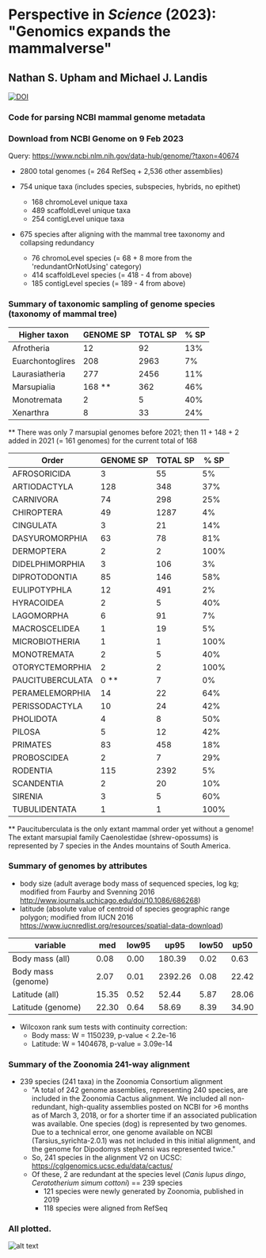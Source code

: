 # Perspective in _Science_ (2023): "Genomics expands the mammalverse"
## Nathan S. Upham and Michael J. Landis
[![DOI](https://zenodo.org/badge/611810976.svg)](https://zenodo.org/badge/latestdoi/611810976)
### Code for parsing NCBI mammal genome metadata

### Download from NCBI Genome on 9 Feb 2023
Query: https://www.ncbi.nlm.nih.gov/data-hub/genome/?taxon=40674

* 2800 total genomes (= 264 RefSeq + 2,536 other assemblies)
* 754 unique taxa (includes species, subspecies, hybrids, no epithet)
	- 168 chromoLevel unique taxa
	- 489 scaffoldLevel unique taxa
	- 254 contigLevel unique taxa

* 675 species after aligning with the mammal tree taxonomy and collapsing redundancy
	- 76 chromoLevel species (= 68 + 8 more from the 'redundantOrNotUsing' category)
	- 414 scaffoldLevel species (= 418 - 4 from above)
	- 185 contigLevel species (= 189 - 4 from above)
	

### Summary of taxonomic sampling of genome species (taxonomy of mammal tree)

| Higher taxon     | GENOME SP | TOTAL SP | % SP |
| ---------------- | --------- | -------- | ---- |
| Afrotheria       | 12        | 92       | 13%  |
| Euarchontoglires | 208       | 2963     | 7%   |
| Laurasiatheria   | 277       | 2456     | 11%  |
| Marsupialia      | 168 \*\*  | 362      | 46%  |
| Monotremata      | 2         | 5        | 40%  |
| Xenarthra        | 8         | 33       | 24%  |

** There was only 7 marsupial genomes before 2021; then 11 + 148 + 2 added in 2021 (= 161 genomes) for the current total of 168

| Order            | GENOME SP | TOTAL SP | % SP |
| ---------------- | --------- | -------- | ---- |
| AFROSORICIDA     | 3         | 55       | 5%   |
| ARTIODACTYLA     | 128       | 348      | 37%  |
| CARNIVORA        | 74        | 298      | 25%  |
| CHIROPTERA       | 49        | 1287     | 4%   |
| CINGULATA        | 3         | 21       | 14%  |
| DASYUROMORPHIA   | 63        | 78       | 81%  |
| DERMOPTERA       | 2         | 2        | 100% |
| DIDELPHIMORPHIA  | 3         | 106      | 3%   |
| DIPROTODONTIA    | 85        | 146      | 58%  |
| EULIPOTYPHLA     | 12        | 491      | 2%   |
| HYRACOIDEA       | 2         | 5        | 40%  |
| LAGOMORPHA       | 6         | 91       | 7%   |
| MACROSCELIDEA    | 1         | 19       | 5%   |
| MICROBIOTHERIA   | 1         | 1        | 100% |
| MONOTREMATA      | 2         | 5        | 40%  |
| OTORYCTEMORPHIA  | 2         | 2        | 100% |
| PAUCITUBERCULATA | 0 \*\*    | 7        | 0%   |
| PERAMELEMORPHIA  | 14        | 22       | 64%  |
| PERISSODACTYLA   | 10        | 24       | 42%  |
| PHOLIDOTA        | 4         | 8        | 50%  |
| PILOSA           | 5         | 12       | 42%  |
| PRIMATES         | 83        | 458      | 18%  |
| PROBOSCIDEA      | 2         | 7        | 29%  |
| RODENTIA         | 115       | 2392     | 5%   |
| SCANDENTIA       | 2         | 20       | 10%  |
| SIRENIA          | 3         | 5        | 60%  |
| TUBULIDENTATA    | 1         | 1        | 100% |

** Paucituberculata is the only extant mammal order yet without a genome! The extant marsupial family Caenolestidae (shrew-opossums) is represented by 7 species in the Andes mountains of South America.

### Summary of genomes by attributes 
- body size (adult average body mass of sequenced species, log kg; modified from Faurby and Svenning 2016 http://www.journals.uchicago.edu/doi/10.1086/686268)
- latitude (absolute value of centroid of species geographic range polygon; modified from IUCN 2016 https://www.iucnredlist.org/resources/spatial-data-download)

| variable           | med   | low95 | up95    | low50 | up50  |
| ------------------ | ----- | ----- | ------- | ----- | ----- |
| Body mass (all)    | 0.08  | 0.00  | 180.39  | 0.02  | 0.63  |
| Body mass (genome) | 2.07  | 0.01  | 2392.26 | 0.08  | 22.42 |
| Latitude (all)     | 15.35 | 0.52  | 52.44   | 5.87  | 28.06 |
| Latitude (genome)  | 22.30 | 0.64  | 58.69   | 8.39  | 34.90 |

 * Wilcoxon rank sum tests with continuity correction:  
 	- Body mass: W = 1150239, p-value < 2.2e-16
	- Latitude: W = 1404678, p-value = 3.09e-14
 			
### Summary of the Zoonomia 241-way alignment

* 239 species (241 taxa) in the Zoonomia Consortium alignment
	- "A total of 242 genome assemblies, representing 240 species, are included in the Zoonomia Cactus alignment. We included all non-redundant, high-quality assemblies posted on NCBI for >6 months as of March 3, 2018, or for a shorter time if an associated publication was available. One species (dog) is represented by two genomes. Due to a technical error, one genome available on NCBI (Tarsius_syrichta-2.0.1) was not included in this initial alignment, and the genome for Dipodomys stephensi was represented twice."
	- So, 241 species in the alignment V2 on UCSC: https://cglgenomics.ucsc.edu/data/cactus/
	- Of these, 2 are redundant at the species level (_Canis lupus dingo_, _Ceratotherium simum cottoni_) == 239 species
		+ 121 species were newly generated by Zoonomia, published in 2019
		+ 118 species were aligned from RefSeq


### All plotted.

![alt text](https://github.com/n8upham/mammalGenomesNCBI/blob/main/figures/Fig1_newSciencePerspective_genomeDist_Mar2023_675genomes.jpg?raw=true)

